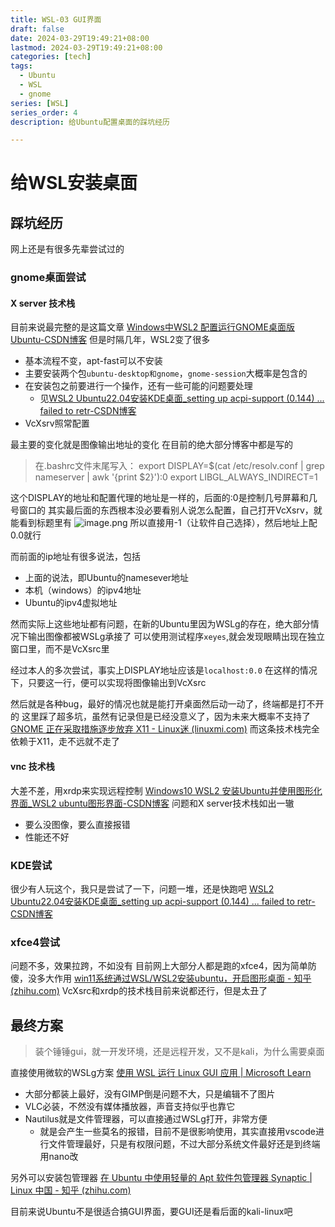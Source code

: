 ```yaml
---
title: WSL-03 GUI界面
draft: false
date: 2024-03-29T19:49:21+08:00
lastmod: 2024-03-29T19:49:21+08:00
categories: [tech]
tags:
  - Ubuntu
  - WSL
  - gnome
series: [WSL]  
series_order: 4
description: 给Ubuntu配置桌面的踩坑经历

---
```


# 给WSL安装桌面
## 踩坑经历
网上还是有很多先辈尝试过的
### gnome桌面尝试
#### X server  技术栈
目前来说最完整的是这篇文章
[Windows中WSL2 配置运行GNOME桌面版 Ubuntu-CSDN博客](https://blog.csdn.net/HackEle/article/details/122572418)
但是时隔几年，WSL2变了很多
* 基本流程不变，apt-fast可以不安装
* 主要安装两个包`ubuntu-desktop和gnome`，`gnome-session`大概率是包含的
* 在安装包之前要进行一个操作，还有一些可能的问题要处理
	* 见[WSL2 Ubuntu22.04安装KDE桌面_setting up acpi-support (0.144) ... failed to retr-CSDN博客](https://blog.csdn.net/qq_30448087/article/details/134897586)
* VcXsrv照常配置

最主要的变化就是图像输出地址的变化
在目前的绝大部分博客中都是写的
> 在.bashrc文件末尾写入： 
> export DISPLAY=$(cat /etc/resolv.conf | grep nameserver | awk '{print $2}'):0 
> export LIBGL_ALWAYS_INDIRECT=1

这个DISPLAY的地址和配置代理的地址是一样的，后面的:0是控制几号屏幕和几号窗口的
其实最后面的东西根本没必要看别人说怎么配置，自己打开VcXsrv，就能看到标题里有
![image.png](https://picbed.godke.blog/img/20240403191620.png)
所以直接用-1（让软件自己选择），然后地址上配0.0就行

而前面的ip地址有很多说法，包括
* 上面的说法，即Ubuntu的namesever地址
* 本机（windows）的ipv4地址
* Ubuntu的ipv4虚拟地址

然而实际上这些地址都有问题，在新的Ubuntu里因为WSLg的存在，绝大部分情况下输出图像都被WSLg承接了
可以使用测试程序`xeyes`,就会发现眼睛出现在独立窗口里，而不是VcXsrc里

经过本人的多次尝试，事实上DISPLAY地址应该是`localhost:0.0`
在这样的情况下，只要这一行，便可以实现将图像输出到VcXsrc

然后就是各种bug，最好的情况也就是能打开桌面然后动一动了，终端都是打不开的
这里踩了超多坑，虽然有记录但是已经没意义了，因为未来大概率不支持了
[GNOME 正在采取措施逐步放弃 X11 - Linux迷 (linuxmi.com)](https://www.linuxmi.com/gnome-towards-dropping-x11.html)
而这条技术栈完全依赖于X11，走不远就不走了

#### vnc 技术栈
大差不差，用xrdp来实现远程控制
[Windows10 WSL2 安装Ubuntu并使用图形化界面_WSL2 ubuntu图形界面-CSDN博客](https://blog.csdn.net/flr_0831/article/details/123970357)
问题和X server技术栈如出一辙
* 要么没图像，要么直接报错
* 性能还不好

### KDE尝试
很少有人玩这个，我只是尝试了一下，问题一堆，还是快跑吧
[WSL2 Ubuntu22.04安装KDE桌面_setting up acpi-support (0.144) ... failed to retr-CSDN博客](https://blog.csdn.net/qq_30448087/article/details/134897586)

### xfce4尝试
问题不多，效果拉跨，不如没有
目前网上大部分人都是跑的xfce4，因为简单防傻，没多大作用
[win11系统通过WSL/WSL2安装ubuntu，开启图形桌面 - 知乎 (zhihu.com)](https://zhuanlan.zhihu.com/p/436441212)
VcXsrc和xrdp的技术栈目前来说都还行，但是太丑了

## 最终方案
> 装个锤锤gui，就一开发环境，还是远程开发，又不是kali，为什么需要桌面

直接使用微软的WSLg方案
[使用 WSL 运行 Linux GUI 应用 | Microsoft Learn](https://learn.microsoft.com/zh-cn/windows/WSL/tutorials/gui-apps)
* 大部分都装上最好，没有GIMP倒是问题不大，只是编辑不了图片
* VLC必装，不然没有媒体播放器，声音支持似乎也靠它
* Nautilus就是文件管理器，可以直接通过WSLg打开，非常方便
	* 就是会产生一些莫名的报错，目前不是很影响使用，其实直接用vscode进行文件管理最好，只是有权限问题，不过大部分系统文件最好还是到终端用nano改

另外可以安装包管理器
[在 Ubuntu 中使用轻量的 Apt 软件包管理器 Synaptic | Linux 中国 - 知乎 (zhihu.com)](https://zhuanlan.zhihu.com/p/150879173)

目前来说Ubuntu不是很适合搞GUI界面，要GUI还是看后面的kali-linux吧